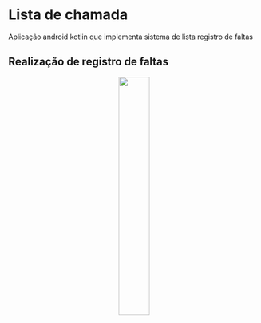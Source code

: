 <h1>Lista de chamada</h1>

<p>Aplicação android kotlin que implementa sistema de lista registro de faltas</p>

<h2>Realização de registro de faltas</h2>

<p align="center">
  <img src="gifs/chamada.gif" style="width: 35%; height: auto;">
</p>

